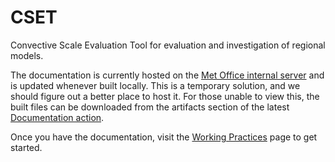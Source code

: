 # CSET

Convective Scale Evaluation Tool for evaluation and investigation of regional
models.

The documentation is currently hosted on the [Met Office internal
server](https://www-nwp/~jfrost/2022/CSET/docs/) and is updated whenever built
locally. This is a temporary solution, and we should figure out a better place
to host it. For those unable to view this, the built files can be downloaded
from the artifacts section of the latest [Documentation
action](https://github.com/MetOffice/CSET/actions).

Once you have the documentation, visit the [Working
Practices](https://www-nwp/~jfrost/2022/CSET/docs/working-practices/#getting-started)
page to get started.
